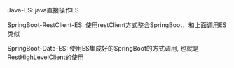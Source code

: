 Java-ES: java直接操作ES

SpringBoot-RestClient-ES: 使用restClient方式整合SpringBoot，和上面调用ES类似

SpringBoot-Data-ES: 使用ES集成好的SpringBoot的方式调用, 也就是RestHighLevelClient的使用